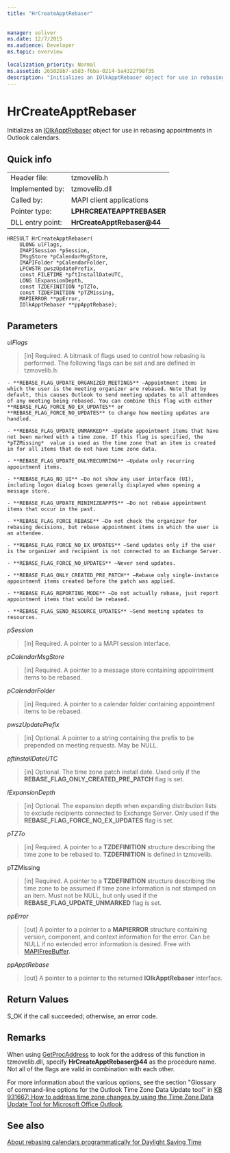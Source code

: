 ```yaml
---
title: "HrCreateApptRebaser"
 
 
manager: soliver
ms.date: 12/7/2015
ms.audience: Developer
ms.topic: overview
 
localization_priority: Normal
ms.assetid: 265028b7-a583-f6ba-0214-5a4322f98f35
description: "Initializes an IOlkApptRebaser object for use in rebasing appointments in Outlook calendars."
---
```


# HrCreateApptRebaser

Initializes an [IOlkApptRebaser](iolkapptrebaser.md) object for use in rebasing appointments in Outlook calendars. 
  
## Quick info

|||
|:-----|:-----|
|Header file:  <br/> |tzmovelib.h  <br/> |
|Implemented by:  <br/> |tzmovelib.dll  <br/> |
|Called by:  <br/> |MAPI client applications  <br/> |
|Pointer type:  <br/> |**LPHRCREATEAPPTREBASER** <br/> |
|DLL entry point:  <br/> |**HrCreateApptRebaser@44** <br/> |
   
```
HRESULT HrCreateApptRebaser(  
    ULONG ulFlags, 
    IMAPISession *pSession, 
    IMsgStore *pCalendarMsgStore, 
    IMAPIFolder *pCalendarFolder, 
    LPCWSTR pwszUpdatePrefix, 
    const FILETIME *pftInstallDateUTC, 
    LONG lExpansionDepth, 
    const TZDEFINITION *pTZTo, 
    const TZDEFINITION *pTZMissing, 
    MAPIERROR **ppError, 
    IOlkApptRebaser **ppApptRebase); 

```

## Parameters

 _ulFlags_
  
> [in] Required. A bitmask of flags used to control how rebasing is performed. The following flags can be set and are defined in tzmovelib.h:
    
    - **REBASE_FLAG_UPDATE_ORGANIZED_MEETINGS** —Appointment items in which the user is the meeting organizer are rebased. Note that by default, this causes Outlook to send meeting updates to all attendees of any meeting being rebased. You can combine this flag with either **REBASE_FLAG_FORCE_NO_EX_UPDATES** or **REBASE_FLAG_FORCE_NO_UPDATES** to change how meeting updates are handled. 
    
    - **REBASE_FLAG_UPDATE_UNMARKED** —Update appointment items that have not been marked with a time zone. If this flag is specified, the  *pTZMissing*  value is used as the time zone that an item is created in for all items that do not have time zone data. 
    
    - **REBASE_FLAG_UPDATE_ONLYRECURRING** —Update only recurring appointment items. 
    
    - **REBASE_FLAG_NO_UI** —Do not show any user interface (UI), including logon dialog boxes generally displayed when opening a message store. 
    
    - **REBASE_FLAG_UPDATE_MINIMIZEAPPTS** —Do not rebase appointment items that occur in the past. 
    
    - **REBASE_FLAG_FORCE_REBASE** —Do not check the organizer for rebasing decisions, but rebase appointment items in which the user is an attendee. 
    
    - **REBASE_FLAG_FORCE_NO_EX_UPDATES** —Send updates only if the user is the organizer and recipient is not connected to an Exchange Server. 
    
    - **REBASE_FLAG_FORCE_NO_UPDATES** —Never send updates. 
    
    - **REBASE_FLAG_ONLY_CREATED_PRE_PATCH** —Rebase only single-instance appointment items created before the patch was applied. 
    
    - **REBASE_FLAG_REPORTING_MODE** —Do not actually rebase, just report appointment items that would be rebased. 
    
    - **REBASE_FLAG_SEND_RESOURCE_UPDATES** —Send meeting updates to resources. 
    
 _pSession_
  
> [in] Required. A pointer to a MAPI session interface.
    
 _pCalendarMsgStore_
  
> [in] Required. A pointer to a message store containing appointment items to be rebased.
    
 _pCalendarFolder_
  
> [in] Required. A pointer to a calendar folder containing appointment items to be rebased.
    
 _pwszUpdatePrefix_
  
> [in] Optional. A pointer to a string containing the prefix to be prepended on meeting requests. May be NULL.
    
 _pftInstallDateUTC_
  
> [in] Optional. The time zone patch install date. Used only if the **REBASE_FLAG_ONLY_CREATED_PRE_PATCH** flag is set. 
    
 _IExpansionDepth_
  
> [in] Optional. The expansion depth when expanding distribution lists to exclude recipients connected to Exchange Server. Only used if the **REBASE_FLAG_FORCE_NO_EX_UPDATES** flag is set. 
    
 _pTZTo_
  
> [in] Required. A pointer to a **TZDEFINITION** structure describing the time zone to be rebased to. **TZDEFINITION** is defined in tzmovelib. 
    
pTZMissing
  
> [in] Required. A pointer to a **TZDEFINITION** structure describing the time zone to be assumed if time zone information is not stamped on an item. Must not be NULL, but only used if the **REBASE_FLAG_UPDATE_UNMARKED** flag is set. 
    
 _ppError_
  
> [out] A pointer to a pointer to a **MAPIERROR** structure containing version, component, and context information for the error. Can be NULL if no extended error information is desired. Free with [MAPIFreeBuffer](http://msdn.microsoft.com/library/9412594f-8acc-4c7e-a668-4ec1da0ad9cf%28Office.15%29.aspx). 
    
 _ppApptRebase_
  
> [out] A pointer to a pointer to the returned **IOlkApptRebaser** interface. 
    
## Return Values

S_OK if the call succeeded; otherwise, an error code.
  
## Remarks

When using [GetProcAddress](http://msdn.microsoft.com/library/a0d7fc09-f888-4f46-a571-d3719a627597%28Office.15%29.aspx) to look for the address of this function in tzmovelib.dll, specify **HrCreateApptRebaser@44** as the procedure name. Not all of the flags are valid in combination with each other. 
  
For more information about the various options, see the section "Glossary of command-line options for the Outlook Time Zone Data Update tool" in [KB 931667: How to address time zone changes by using the Time Zone Data Update Tool for Microsoft Office Outlook](http://support.microsoft.com/kb/931667/en-us).
  
## See also



[About rebasing calendars programmatically for Daylight Saving Time](about-rebasing-calendars-programmatically-for-daylight-saving-time.md)

